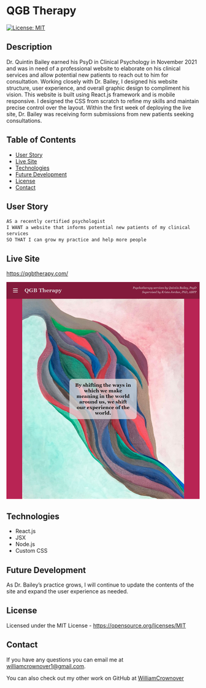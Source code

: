 # QGB Therapy

[![License: MIT](https://img.shields.io/badge/License-MIT-yellow.svg)](https://opensource.org/licenses/MIT)

## Description

Dr. Quintin Bailey earned his PsyD in Clinical Psychology in November 2021 and was in need of a professional website to elaborate on his clinical services and allow potential new patients to reach out to him for consultation. Working closely with Dr. Bailey, I designed his website structure, user experience, and overall graphic design to compliment his vision. This website is built using React.js framework and is mobile responsive. I designed the CSS from scratch to refine my skills and maintain precise control over the layout. Within the first week of deploying the live site, Dr. Bailey was receiving form submissions from new patients seeking consultations.

## Table of Contents

- [User Story](#user-story)
- [Live Site](#live-site)
- [Technologies](#technologies)
- [Future Development](#future-development)
- [License](#license)
- [Contact](#contact)

## User Story
```
AS a recently certified psychologist
I WANT a website that informs potential new patients of my clinical services
SO THAT I can grow my practice and help more people
```

## Live Site

https://qgbtherapy.com/

<img src="./assets/screenshot.jpg" width="1200" alt="qgbtherapy homepage"/>

## Technologies

- React.js
- JSX
- Node.js
- Custom CSS

## Future Development

As Dr. Bailey’s practice grows, I will continue to update the contents of the site and expand the user experience as needed.

## License

Licensed under the MIT License - https://opensource.org/licenses/MIT

## Contact

If you have any questions you can email me at williamcrownover1@gmail.com.

You can also check out my other work on GitHub at [WilliamCrownover](https://github.com/WilliamCrownover)